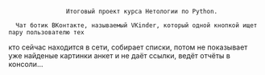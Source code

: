                     Итоговый проект курса Нетологии по Python.

      Чат ботик ВКонтакте, называемый VKinder, который одной кнопкой ищет пару пользователю тех 
кто сейчас находится в сети, собирает списки, потом не показывает уже найденые картинки анкет и не даёт ссылки, ведёт отчёты в консоли...

